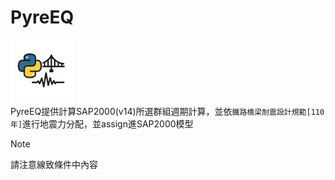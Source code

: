 # PyreEQ 
<img src="./img/icon.png" width="20%">  <br>
PyreEQ提供計算SAP2000(v14)所選群組週期計算，並依`鐵路橋梁耐震設計規範[110年]`進行地震力分配，並assign進SAP2000模型

> [!NOTE]
> 請注意線致條件中內容